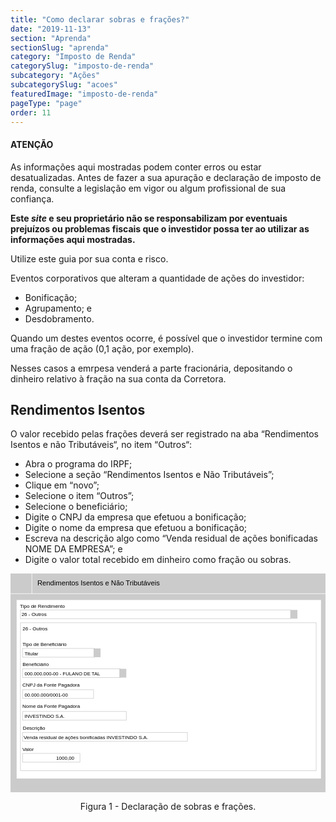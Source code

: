 ```yaml
---
title: "Como declarar sobras e frações?"
date: "2019-11-13"
section: "Aprenda"
sectionSlug: "aprenda"
category: "Imposto de Renda"
categorySlug: "imposto-de-renda"
subcategory: "Ações"
subcategorySlug: "acoes"
featuredImage: "imposto-de-renda"
pageType: "page"
order: 11
---
```


<div class="dashedBox">

<h4>ATENÇÃO</h4>

As informações aqui mostradas podem conter erros ou estar desatualizadas. Antes de fazer a sua apuração e declaração de imposto de renda, consulte a legislação em vigor ou algum profissional de sua confiança.

**Este *site* e seu proprietário não se responsabilizam por eventuais prejuízos ou problemas fiscais que o investidor possa ter ao utilizar as informações aqui mostradas.**

Utilize este guia por sua conta e risco.


</div>

Eventos corporativos que alteram a quantidade de ações do investidor:

- Bonificação;
- Agrupamento; e
- Desdobramento.

Quando um destes eventos ocorre, é possível que o investidor termine com uma fração de ação (0,1 ação, por exemplo).

Nesses casos a emrpesa venderá a parte fracionária, depositando o dinheiro relativo à fração na sua conta da Corretora.

## Rendimentos Isentos

O valor recebido pelas frações deverá ser registrado na aba “Rendimentos Isentos e não Tributáveis“, no item “Outros“:

- Abra o programa do IRPF;
- Selecione a seção “Rendimentos Isentos e Não Tributáveis”;
- Clique em “novo”;
- Selecione o item “Outros”;
- Selecione o beneficiário;
- Digite o CNPJ da empresa que efetuou a bonificação;
- Digite o nome da empresa que efetuou a bonificação;
- Escreva na descrição algo como “Venda residual de ações bonificadas NOME DA EMPRESA”; e
- Digite o valor total recebido em dinheiro como fração ou sobras.



<div style="text-align:center">
<svg  viewBox="0 0 313.9 218" >
<style type="text/css">
	.st0{fill:#CBCBCB;}
	.st1{fill:#FFFFFF;}
	.st2{fill:none;stroke:#FFFFFF;stroke-width:0.5;stroke-miterlimit:10;}
	.st3{fill:none;stroke:#CBCBCB;stroke-width:0.5;stroke-miterlimit:10;}
	.st4{font-family:'Arial';}
	.st5{font-size:7px;}
	.st6{font-size:5px;}
</style>
<g id="fundo_cinza">
	<rect id="XMLID_103_" class="st0" width="313.9" height="218"/>
</g>
<g id="fundo_branco">
	<rect id="XMLID_102_" x="6.1" y="26.4" class="st1" width="303.3" height="177.9"/>
	<line id="XMLID_101_" class="st2" x1="317.5" y1="20.1" x2="-3.2" y2="20.1"/>
	<line id="XMLID_100_" class="st2" x1="21.3" y1="20.1" x2="21.3" y2="-2.1"/>
</g>
<g id="bordas">
	<rect id="XMLID_99_" x="9.9" y="49.1" class="st3" width="294.7" height="147.4"/>
	<rect id="XMLID_98_" x="9.9" y="36.3" class="st3" width="269.2" height="8.7"/>
	<rect id="XMLID_97_" x="12" y="74.7" class="st3" width="71.9" height="8.7"/>
	<rect id="XMLID_96_" x="12" y="179.3" class="st3" width="57.2" height="8.7"/>
	<rect id="XMLID_95_" x="12" y="95" class="st3" width="97.6" height="8.7"/>
	<rect id="XMLID_94_" x="12" y="115.8" class="st3" width="70.8" height="8.7"/>
	<rect id="XMLID_93_" x="12" y="137.5" class="st3" width="103.4" height="8.7"/>
	<rect id="XMLID_107_" x="12" y="158.4" class="st3" width="164.3" height="8.7"/>
</g>
<g id="botões">
	<rect id="XMLID_92_" x="82.8" y="74.7" class="st0" width="6.9" height="8.7"/>
	<rect id="XMLID_91_" x="108.5" y="95" class="st0" width="6.9" height="8.7"/>
	<rect id="XMLID_104_" x="279" y="36.3" class="st0" width="6.9" height="8.7"/>
</g>
<g id="texto">
	<text id="XMLID_90_" transform="matrix(1 0 0 1 26.7782 11.7102)" class="st4 st5">Rendimentos Isentos e Não Tributáveis</text>
	<text id="XMLID_89_" transform="matrix(1 0 0 1 9.4165 34.2029)" class="st4 st6">Tipo de Rendimento</text>
	<text id="XMLID_88_" transform="matrix(1 0 0 1 11.0002 42.5066)" class="st4 st6">26 - Outros</text>
	<text id="XMLID_87_" transform="matrix(1 0 0 1 11.9735 72.4883)" class="st4 st6">Tipo de Beneficiário</text>
	<text id="XMLID_86_" transform="matrix(1 0 0 1 14.0005 81.5724)" class="st4 st6">Titular</text>
	<text id="XMLID_85_" transform="matrix(1 0 0 1 11.8518 176.6306)" class="st4 st6">Valor</text>
	<text id="XMLID_84_" transform="matrix(1 0 0 1 45.5121 185.8904)" class="st4 st6">1000,00</text>
	<text id="XMLID_83_" transform="matrix(1 0 0 1 11.974 92.2556)" class="st4 st6">Beneficiário</text>
	<text id="XMLID_82_" transform="matrix(0.9651 0 0 1 14.0005 101.3397)" class="st4 st6">000.000.000-00 - FULANO DE TAL</text>
	<text id="XMLID_81_" transform="matrix(1 0 0 1 11.9736 56.546)" class="st4 st6">26 - Outros</text>
	<text id="XMLID_80_" transform="matrix(1 0 0 1 11.8078 112.6306)" class="st4 st6">CNPJ da Fonte Pagadora</text>
	<text id="XMLID_79_" transform="matrix(1 0 0 1 11.8076 133.7878)" class="st4 st6">Nome da Fonte Pagadora</text>
	<text id="XMLID_78_" transform="matrix(0.9651 0 0 1 14.0007 122.6454)" class="st4 st6">00.000.000/0001-00</text>
	<text id="XMLID_77_" transform="matrix(0.9651 0 0 1 14.0007 143.673)" class="st4 st6">INVESTINDO S.A.</text>
	<text id="XMLID_106_" transform="matrix(1 0 0 1 12.3554 155.6306)" class="st4 st6">Descrição</text>
	<text id="XMLID_105_" transform="matrix(1 0 0 1 13.0553 164.8904)" class="st4 st6">Venda residual de ações bonificadas INVESTINDO S.A.</text>
</g>
</svg>




</div>


<p class="legenda" style="text-align:center">Figura 1 - Declaração de sobras e frações.</p>